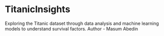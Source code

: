 # TitanicInsights
Exploring the Titanic dataset through data analysis and machine learning models to understand survival factors.
Author - Masum Abedin
